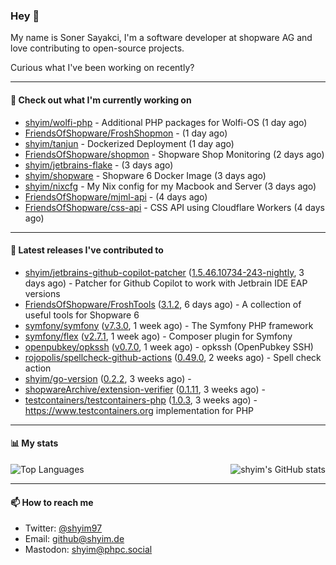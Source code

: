 ### Hey 👋

My name is Soner Sayakci, I'm a software developer at shopware AG and love contributing to open-source projects.

Curious what I've been working on recently?

---

#### 👷 Check out what I'm currently working on

- [shyim/wolfi-php](https://github.com/shyim/wolfi-php) - Additional PHP packages for Wolfi-OS (1 day ago)
- [FriendsOfShopware/FroshShopmon](https://github.com/FriendsOfShopware/FroshShopmon) -  (1 day ago)
- [shyim/tanjun](https://github.com/shyim/tanjun) - Dockerized Deployment (1 day ago)
- [FriendsOfShopware/shopmon](https://github.com/FriendsOfShopware/shopmon) - Shopware Shop Monitoring (2 days ago)
- [shyim/jetbrains-flake](https://github.com/shyim/jetbrains-flake) -  (3 days ago)
- [shyim/shopware](https://github.com/shyim/shopware) - Shopware 6 Docker Image (3 days ago)
- [shyim/nixcfg](https://github.com/shyim/nixcfg) - My Nix config for my Macbook and Server (3 days ago)
- [FriendsOfShopware/mjml-api](https://github.com/FriendsOfShopware/mjml-api) -  (4 days ago)
- [FriendsOfShopware/css-api](https://github.com/FriendsOfShopware/css-api) - CSS API using Cloudflare Workers (4 days ago)

---

#### 🔭 Latest releases I've contributed to

- [shyim/jetbrains-github-copilot-patcher](https://github.com/shyim/jetbrains-github-copilot-patcher) ([1.5.46.10734-243-nightly](https://github.com/shyim/jetbrains-github-copilot-patcher/releases/tag/1.5.46.10734-243-nightly), 3 days ago) - Patcher for Github Copilot to work with Jetbrain IDE EAP versions
- [FriendsOfShopware/FroshTools](https://github.com/FriendsOfShopware/FroshTools) ([3.1.2](https://github.com/FriendsOfShopware/FroshTools/releases/tag/3.1.2), 6 days ago) - A collection of useful tools for Shopware 6
- [symfony/symfony](https://github.com/symfony/symfony) ([v7.3.0](https://github.com/symfony/symfony/releases/tag/v7.3.0), 1 week ago) - The Symfony PHP framework
- [symfony/flex](https://github.com/symfony/flex) ([v2.7.1](https://github.com/symfony/flex/releases/tag/v2.7.1), 1 week ago) - Composer plugin for Symfony
- [openpubkey/opkssh](https://github.com/openpubkey/opkssh) ([v0.7.0](https://github.com/openpubkey/opkssh/releases/tag/v0.7.0), 1 week ago) - opkssh (OpenPubkey SSH)
- [rojopolis/spellcheck-github-actions](https://github.com/rojopolis/spellcheck-github-actions) ([0.49.0](https://github.com/rojopolis/spellcheck-github-actions/releases/tag/0.49.0), 2 weeks ago) - Spell check action
- [shyim/go-version](https://github.com/shyim/go-version) ([0.2.2](https://github.com/shyim/go-version/releases/tag/0.2.2), 3 weeks ago) - 
- [shopwareArchive/extension-verifier](https://github.com/shopwareArchive/extension-verifier) ([0.1.11](https://github.com/shopwareArchive/extension-verifier/releases/tag/0.1.11), 3 weeks ago) - 
- [testcontainers/testcontainers-php](https://github.com/testcontainers/testcontainers-php) ([1.0.3](https://github.com/testcontainers/testcontainers-php/releases/tag/1.0.3), 3 weeks ago) - https://www.testcontainers.org implementation for PHP

---

#### 📊 My stats

<img align="right" alt="shyim's GitHub stats" src="https://github-readme-stats.vercel.app/api?username=shyim&count_private=1&show_icons=true&" />

![Top Languages](https://github-readme-stats.vercel.app/api/top-langs/?username=shyim)

---

#### 📫 How to reach me

- Twitter: [@shyim97](https://twitter.com/shyim97)
- Email: [github@shyim.de](mailto://github@shyim.de)
- Mastodon: <a rel="me" href="https://phpc.social/@shyim">shyim@phpc.social</a>
